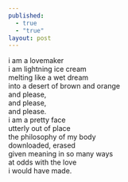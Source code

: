```yaml
---
published: 
  - true
  - "true"
layout: post
---
```


i am a lovemaker  
i am lightning ice cream  
melting like a wet dream  
into a desert of brown and orange  
and please,  
and please,  
and please.  
i am a pretty face  
utterly out of place  
the philosophy of my body  
downloaded, erased  
given meaning in so many ways  
at odds with the love  
i would have made.
